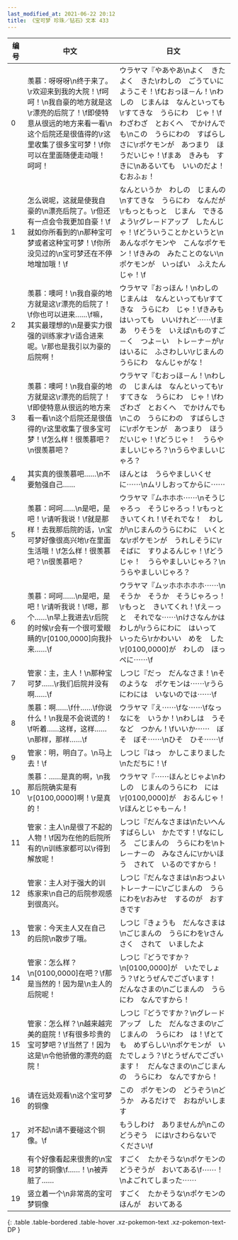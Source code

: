 ```yaml
---
last_modified_at: 2021-06-22 20:12
title: 《宝可梦 珍珠／钻石》文本 433
---
```

| 编号 | 中文 | 日文 |
| ---- | ---- | ---- |
| 0 | 羡慕：呀呀呀\n终于来了。\r欢迎来到我的大院！\f呵呵！\n我自豪的地方就是这\r漂亮的后院了！\f即使特意从很远的地方来看一看\n这个后院还是很值得的\r这里收集了很多宝可梦！\f你可以在里面随便走动哦！呵呵！ | ウラヤマ『やあやあ\nよく　きた　よく　きた\rわしの　ごうていに　ようこそ！\fむおっほ－ん！\nわしの　じまんは　なんといっても\rすてきな　うらにわ　じゃ！\fわざわざ　とおくへ　でかけんでも\nこの　うらにわの　すばらしさに\rポケモンが　あつまり　ほうだいじゃ！\fまあ　きみも　すきに\nあるいても　いいのだよ！　むおふぉ！ |
| 1 | 怎么说呢，这就是使我自豪的\n漂亮后院了。\r但还有一点会令我更加自豪！\f就如你所看到的\n那种宝可梦或者这种宝可梦！\f你所没见过的\n宝可梦还在不停地增加哦！\f | なんというか　わしの　じまんの\nすてきな　うらにわ　なんだが\rもっともっと　じまん　できるよう\rグレ－ドアップ　したんじゃ！\fどういうことかというと\nあんなポケモンや　こんなポケモン！\fきみの　みたことのない\nポケモンが　いっぱい　ふえたんじゃ！\f |
| 2 | 羡慕：噢呵！\n我自豪的地方就是这\r漂亮的后院了！\f你也可以进来……\f嘛，其实最理想的\n是要实力很强的训练家才\r适合进来呢。\r那也是我引以为豪的后院啊！ | ウラヤマ『おっほん！\nわしの　じまんは　なんといっても\rすてきな　うらにわ　じゃ！\fきみも　はいっても　いいけれど⋯⋯\fまあ　りそうを　いえば\nものすご－く　つよ－い　トレ－ナ－が\rはいるに　ふさわしい\rじまんのうらにわ　なんじゃがな！ |
| 3 | 羡慕：噢呵！\n我自豪的地方就是这\r漂亮的后院了！\f即使特意从很远的地方来看一看\n这个后院还是很值得的\r这里收集了很多宝可梦！\f怎么样！很羡慕吧？\n很羡慕吧？ | ウラヤマ『むおっほ－ん！\nわしの　じまんは　なんといっても\rすてきな　うらにわ　じゃ！\fわざわざ　とおくへ　でかけんでも\nこの　うらにわの　すばらしさに\rポケモンが　あつまり　ほうだいじゃ！\fどうじゃ！　うらやましいじゃろ？\nうらやましいじゃろ？ |
| 4 | 其实真的很羡慕吧……\n不要勉强自己…… | ほんとは　うらやましいくせに⋯⋯\nムリしおってからに⋯⋯ |
| 5 | 羡慕：呵呵……\n是吧，是吧！\r请听我说！\f就是那样！去我那后院的话，\n宝可梦好像很高兴地\r在里面生活哦！\f怎么样！很羡慕吧？\n很羡慕吧？ | ウラヤマ『ムホホホ⋯⋯\nそうじゃろっ　そうじゃろっ！\rもっと　きいてくれ！\fそれでな！　わしが\nじまんのうらにわに　いくとな\rポケモンが　うれしそうに\rそばに　すりよるんじゃ！\fどうじゃ！　うらやましいじゃろ？\nうらやましいじゃろ？ |
| 6 | 羡慕：呵呵……\n是吧，是吧！\r请听我说！\f嗯，那个……\n早上我进去\r后院的时候\r会有一个很可爱眼睛的\r[0100,0000]向我扑来……\f | ウラヤマ『ムッホホホホホ⋯⋯\nそうか　そうか　そうじゃろっ！\rもっと　きいてくれ！\fえ－っと　それでな⋯⋯\nけさなんかは　わしが\rうらにわに　はいって　いったら\rかわいい　めを　した\r[0100,0000]が　わしの　ほっぺに⋯⋯\f |
| 7 | 管家：主，主人！\n那种宝可梦……\r我们后院并没有啊……\f | しつじ『だっ　だんなさま！\nそのような　ポケモンは⋯⋯\rうらにわには　いないのでは⋯⋯\f |
| 8 | 羡慕：啊……\f什……\f你说什么！\n我是不会说谎的！\f听着……这样，这样……\n那样，那样……\f | ウラヤマ『え⋯⋯\fな⋯⋯\fなっ　なにを　いうか！\nわしは　うそなど　つかん！\fいいか⋯⋯　ぼそ　ぼそ⋯⋯\nひそ　ひそ⋯⋯\f |
| 9 | 管家：明，明白了。\n马上去！\f | しつじ『はっ　かしこまりました\nただちに！\f |
| 10 | 羡慕：……是真的啊，\n我那后院确实是有\r[0100,0000]啊！\r是真的！ | ウラヤマ『⋯⋯ほんとじゃよ\nわしの　じまんのうらにわ　には\r[0100,0000]が　おるんじゃ！\rほんとじゃも－ん！ |
| 11 | 管家：主人\n是很了不起的人物！\f因为在他的后院所有的\n训练家都可以\r得到解放呢！ | しつじ『だんなさまは\nたいへん　すばらしい　かたです！\fなにしろ　ごじまんの　うらにわを\nトレ－ナ－の　みなさんに\rかいほう　されて　いるのですから！ |
| 12 | 管家：主人对于强大的训练家来\n自己的后院参观感到很高兴。 | しつじ『だんなさまは\nおつよい　トレ－ナ－に\rごじまんの　うらにわを\rおみせ　するのが　おすきです |
| 13 | 管家：今天主人又在自己的后院\n散步了哦。 | しつじ『きょうも　だんなさまは\nごじまんの　うらにわを\rさんさく　されて　いましたよ |
| 14 | 管家：怎么样？\n[0100,0000]在吧？\f那是当然的！因为是\n主人的后院呢！ | しつじ『どうですか？\n[0100,0000]が　いたでしょう？\fとうぜんでございます！　だんなさまの\nごじまんの　うらにわ　なんですから！ |
| 15 | 管家：怎么样？\n越来越完美的庭院！\f有很多珍贵的宝可梦吧？\f当然了！因为这是\n令他骄傲的漂亮的庭院！ | しつじ『どうですか？\nグレ－ドアップ　した　だんなさまの\rごじまんの　うらにわ　は！\fとても　めずらしい\nポケモンが　いたでしょう？\fとうぜんでございます！　だんなさまの\nごじまんの　うらにわ　なんですから！ |
| 16 | 请在远处观看\n这个宝可梦的铜像 | この　ポケモンの　どうぞう\nどうか　みるだけで　おねがいします |
| 17 | 对不起\n请不要碰这个铜像。\f | もうしわけ　ありませんが\nこの　どうぞう　には\rさわらないで　ください\f |
| 18 | 有个好像看起来很贵的\n宝可梦的铜像\f……！\n被弄脏了…… | すごく　たかそうな\nポケモンの　どうぞうが　おいてある\f⋯⋯！\nよごれてしまった⋯⋯ |
| 19 | 竖立着一个\n非常高的宝可梦铜像 | すごく　たかそうな\nポケモンの　ほんが　おいてある |
{: .table .table-bordered .table-hover .xz-pokemon-text .xz-pokemon-text-DP }